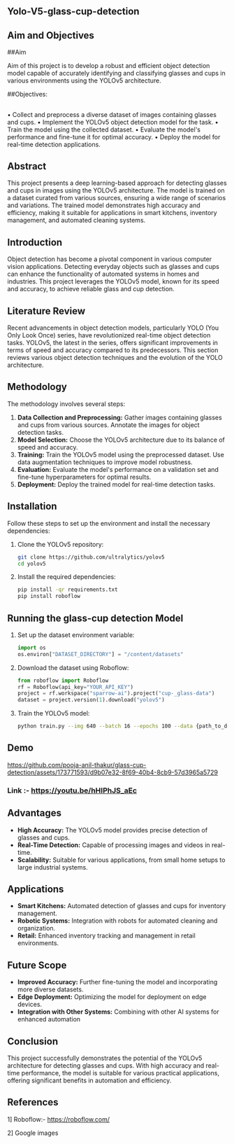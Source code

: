 ## Yolo-V5-glass-cup-detection



## Aim and Objectives

##Aim

 Aim of this project is to develop a robust and efficient object detection model capable of accurately identifying and classifying glasses and cups in various environments using the YOLOv5 architecture.

##Objectives:

##
•	Collect and preprocess a diverse dataset of images containing glasses and cups.
•	Implement the YOLOv5 object detection model for the task.
•	Train the model using the collected dataset.
•	Evaluate the model's performance and fine-tune it for optimal accuracy.
•	Deploy the model for real-time detection applications.

## Abstract

This project presents a deep learning-based approach for detecting glasses and cups in images using the YOLOv5 architecture. The model is trained on a dataset curated from various sources, ensuring a wide range of scenarios and variations. The trained model demonstrates high accuracy and efficiency, making it suitable for applications in smart kitchens, inventory management, and automated cleaning systems.

## Introduction

Object detection has become a pivotal component in various computer vision applications. Detecting everyday objects such as glasses and cups can enhance the functionality of automated systems in homes and industries. This project leverages the YOLOv5 model, known for its speed and accuracy, to achieve reliable glass and cup detection.

## Literature Review

Recent advancements in object detection models, particularly YOLO (You Only Look Once) series, have revolutionized real-time object detection tasks. YOLOv5, the latest in the series, offers significant improvements in terms of speed and accuracy compared to its predecessors. This section reviews various object detection techniques and the evolution of the YOLO architecture.

## Methodology

The methodology involves several steps:
1. **Data Collection and Preprocessing:** Gather images containing glasses and cups from various sources. Annotate the images for object detection tasks.
2. **Model Selection:** Choose the YOLOv5 architecture due to its balance of speed and accuracy.
3. **Training:** Train the YOLOv5 model using the preprocessed dataset. Use data augmentation techniques to improve model robustness.
4. **Evaluation:** Evaluate the model's performance on a validation set and fine-tune hyperparameters for optimal results.
5. **Deployment:** Deploy the trained model for real-time detection tasks.

## Installation

Follow these steps to set up the environment and install the necessary dependencies:

1. Clone the YOLOv5 repository:
    ```sh
    git clone https://github.com/ultralytics/yolov5
    cd yolov5
    ```

2. Install the required dependencies:
    ```sh
    pip install -qr requirements.txt
    pip install roboflow
    ```

## Running the glass-cup detection Model

1. Set up the dataset environment variable:
    ```python
    import os
    os.environ["DATASET_DIRECTORY"] = "/content/datasets"
    ```

2. Download the dataset using Roboflow:
    ```python
    from roboflow import Roboflow
    rf = Roboflow(api_key="YOUR_API_KEY")
    project = rf.workspace("sparrow-ai").project("cup-_glass-data")
    dataset = project.version(1).download("yolov5")
    ```

3. Train the YOLOv5 model:
    ```sh
    python train.py --img 640 --batch 16 --epochs 100 --data {path_to_dataset}/data.yaml --weights yolov5s.pt
    ```
## Demo 




https://github.com/pooja-anil-thakur/glass-cup-detection/assets/173771593/d9b07e32-8f69-40b4-8cb9-57d3965a5729

### Link :- https://youtu.be/hHIPhJS_aEc

## Advantages

- **High Accuracy:** The YOLOv5 model provides precise detection of glasses and cups.
- **Real-Time Detection:** Capable of processing images and videos in real-time.
- **Scalability:** Suitable for various applications, from small home setups to large industrial systems.

## Applications

- **Smart Kitchens:** Automated detection of glasses and cups for inventory management.
- **Robotic Systems:** Integration with robots for automated cleaning and organization.
- **Retail:** Enhanced inventory tracking and management in retail environments.

## Future Scope

- **Improved Accuracy:** Further fine-tuning the model and incorporating more diverse datasets.
- **Edge Deployment:** Optimizing the model for deployment on edge devices.
- **Integration with Other Systems:** Combining with other AI systems for enhanced automation

## Conclusion

This project successfully demonstrates the potential of the YOLOv5 architecture for detecting glasses and cups. With high accuracy and real-time performance, the model is suitable for various practical applications, offering significant benefits in automation and efficiency.



## References
1] Roboflow:- https://roboflow.com/

2] Google images





